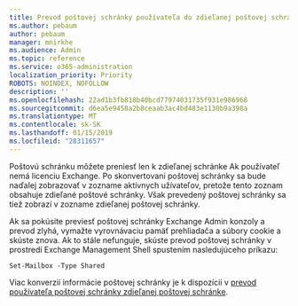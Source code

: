 ```yaml
---
title: Prevod poštovej schránky používateľa do zdieľanej poštovej schránky?
ms.author: pebaum
author: pebaum
manager: mnirkhe
ms.audience: Admin
ms.topic: reference
ms.service: o365-administration
localization_priority: Priority
ROBOTS: NOINDEX, NOFOLLOW
description: ''
ms.openlocfilehash: 22ad1b3fb818b40bcd77974031735f931e986968
ms.sourcegitcommit: d6ea5e9458a2b8ceaab3ac4bd483e1130b9a398a
ms.translationtype: MT
ms.contentlocale: sk-SK
ms.lasthandoff: 01/15/2019
ms.locfileid: "28311657"
---
```

Poštovú schránku môžete preniesť len k zdieľanej schránke Ak používateľ nemá licenciu Exchange. Po skonvertovaní poštovej schránky sa bude naďalej zobrazovať v zozname aktívnych užívateľov, pretože tento zoznam obsahuje zdieľané poštové schránky. Však prevedený poštovej schránky sa tiež zobrazí v zozname zdieľanej poštovej schránky. 
  
Ak sa pokúsite previesť poštovej schránky Exchange Admin konzoly a prevod zlyhá, vymažte vyrovnávaciu pamäť prehliadača a súbory cookie a skúste znova. Ak to stále nefunguje, skúste prevod poštovej schránky v prostredí Exchange Management Shell spustením nasledujúceho príkazu:
  
```
Set-Mailbox -Type Shared
```

Viac konverzií informácie poštovej schránky je k dispozícii v [prevod používateľa poštovej schránky zdieľanej poštovej schránke](https://support.office.com/client/2e122487-e1f5-4f26-ba41-5689249d93ba).
  
